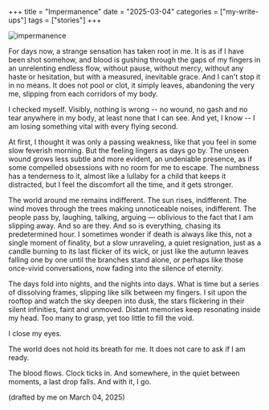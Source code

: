 +++
title = "Impermanence"
date = "2025-03-04"
categories = ["my-write-ups"]
tags = ["stories"]
+++

![impermanence](/images/impermanence.jpg)

For days now, a strange sensation has taken root in me. It is as if I have been shot somehow, and blood is gushing through the gaps of my fingers in an unrelenting endless flow, without pause, without mercy, without any haste or hesitation, but with a measured, inevitable grace. And I can't stop it in no means. It does not pool or clot, it simply leaves, abandoning the very me, slipping from each corridors of my body.

I checked myself. Visibly, nothing is wrong -- no wound, no gash and no tear anywhere in my body, at least none that I can see. And yet, I know -- I am losing something vital with every flying second. 

At first, I thought it was only a passing weakness, like that you feel in some slow feverish morning. But the feeling lingers as days go by. The unseen wound grows less subtle and more evident, an undeniable presence, as if some compelled obsessions with no room for me to escape. The numbness has a tenderness to it, almost like a lullaby for a child that keeps it distracted, but I feel the discomfort all the time, and it gets stronger.

The world around me remains indifferent. The sun rises, indifferent. The wind moves through the trees making unnoticeable noises, indifferent. The people pass by, laughing, talking, arguing — oblivious to the fact that I am slipping away. And so are they. And so is everything, chasing its predetermined hour. I sometimes wonder if death is always like this, not a single moment of finality, but a slow unraveling, a quiet resignation, just as a candle burning to its last flicker of its wick, or just like the autumn leaves falling one by one until the branches stand alone, or perhaps like those once-vivid conversations, now fading into the silence of eternity.

The days fold into nights, and the nights into days. What is time but a series of dissolving frames, slipping like silk between my fingers. I sit upon the rooftop and watch the sky deepen into dusk, the stars flickering in their silent infinities, faint and unmoved. Distant memories keep resonating inside my head. Too many to grasp, yet too little to fill the void.

I close my eyes.  

The world does not hold its breath for me. It does not care to ask if I am ready.

The blood flows. Clock ticks in. And somewhere, in the quiet between moments, a last drop falls. And with it, I go.

(drafted by me on March 04, 2025)